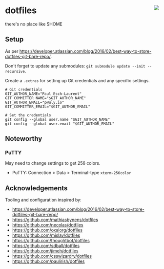 # dotfiles <img align="right" src="http://forthebadge.com/images/badges/built-with-love.svg">

there's no place like $HOME


## Setup

As per https://developer.atlassian.com/blog/2016/02/best-way-to-store-dotfiles-git-bare-repo/.

Don't forget to update any submodules: `git submodule update --init --recursive`.

Create a `.extras` for setting up Git credentials and any specific settings.

```
# Git credentials
GIT_AUTHOR_NAME="Paul Esch-Laurent"
GIT_COMMITTER_NAME="$GIT_AUTHOR_NAME"
GIT_AUTHOR_EMAIL="p@uly.io"
GIT_COMMITTER_EMAIL="$GIT_AUTHOR_EMAIL"

# Set the credentials
git config --global user.name "$GIT_AUTHOR_NAME"
git config --global user.email "$GIT_AUTHOR_EMAIL"
```


## Noteworthy

### PuTTY

May need to change settings to get 256 colors.

  - PuTTY: Connection > Data > Terminal-type `xterm-256color`


## Acknowledgements

Tooling and configuration inspired by:

- https://developer.atlassian.com/blog/2016/02/best-way-to-store-dotfiles-git-bare-repo/
- https://github.com/mathiasbynens/dotfiles
- https://github.com/necolas/dotfiles
- https://github.com/oxalorg/dotfiles
- https://github.com/mislav/dotfiles
- https://github.com/thoughtbot/dotfiles
- https://github.com/sdball/dotfiles
- https://github.com/jimeh/dotfiles
- https://github.com/csswizardry/dotfiles
- https://github.com/paulirish/dotfiles
